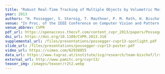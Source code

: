 ```yaml
---
title: "Robust Real-Time Tracking of Multiple Objects by Volumetric Mass Densities"
year: 2013
authors: "H. Possegger, S. Sternig, T. Mauthner, P. M. Roth, H. Bischof"
venue: "In Proc. of the IEEE Conference on Computer Vision and Pattern Recognition"
venue_abbrev: CVPR
pdf_url: https://openaccess.thecvf.com/content_cvpr_2013/papers/Possegger_Robust_Real-Time_Tracking_2013_CVPR_paper.pdf
doi_url: https://doi.org/10.1109/CVPR.2013.310
supplemental_url: /files/presentations/possegger-cvpr13-spotlight.pdf
slide_url: /files/presentations/possegger-cvpr13-poster.pdf
video_url: https://vimeo.com/62938855
data_url: https://www.tugraz.at/institute/icg/research/team-bischof/lrs/downloads/lab6/
external_url: http://www.pamitc.org/cvpr13/
teaser_img: /images/teaser/r2t2.webp
---
```

